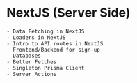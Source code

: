 # NextJS (Server Side)

    - Data Fetching in NextJS
    - Loaders in NextJS
    - Intro to API routes in NextJS
    - Frontend/Backend for sign-up
    - Databases
    - Better Fetches
    - Singleton Prisma Client
    - Server Actions
